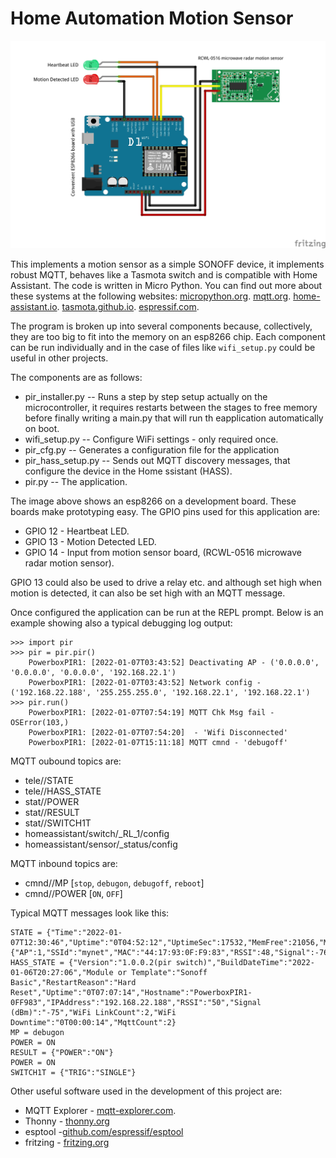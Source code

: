 Home Automation Motion Sensor
=============================
<p align="center">
  <img src="https://raw.githubusercontent.com/AdrianFretwell/mqtt-pir/master/readmeimages/pir_bb.jpg" alt="Fritzing Circuit Image"/>
</p>

This implements a motion sensor as a simple SONOFF device, it implements robust
MQTT, behaves like a Tasmota switch and is compatible with Home Assistant.
The code is written in Micro Python.
You can find out more about these systems at the following websites:
[micropython.org](http://www.micropython.org).
[mqtt.org](https://mqtt.org).
[home-assistant.io](https://www.home-assistant.io).
[tasmota.github.io](https://tasmota.github.io/docs).
[espressif.com](https://www.espressif.com/en/products/socs/esp8266).

The program is broken up into several components because, collectively, they
are too big to fit into the memory on an esp8266 chip.  Each component can be
run individually and in the case of files like `wifi_setup.py` could be useful
in other projects.

The components are as follows:
- pir_installer.py -- Runs a step by step setup actually on the microcontroller,
  it requires restarts between the stages to free memory before finally writing
  a main.py that will run th eapplication automatically on boot.
- wifi_setup.py -- Configure WiFi settings - only required once.
- pir_cfg.py -- Generates a configuration file for the application
- pir_hass_setup.py -- Sends out MQTT discovery messages, that configure the
  device in the Home ssistant (HASS).
- pir.py -- The application.

The image above shows an esp8266 on a development board.  These boards make
prototyping easy.  The GPIO pins used for this application are:
- GPIO 12 - Heartbeat LED.
- GPIO 13 - Motion Detected LED.
- GPIO 14 - Input from motion sensor board, (RCWL-0516 microwave radar motion sensor).

GPIO 13 could also be used to drive a relay etc. and although set high when motion
is detected, it can also be set high with an MQTT message.

Once configured the application can be run at the REPL prompt.  Below is an example
showing also a typical debugging log output:
```
>>> import pir
>>> pir = pir.pir()
    PowerboxPIR1: [2022-01-07T03:43:52] Deactivating AP - ('0.0.0.0', '0.0.0.0', '0.0.0.0', '192.168.22.1')
    PowerboxPIR1: [2022-01-07T03:43:52] Network config - ('192.168.22.188', '255.255.255.0', '192.168.22.1', '192.168.22.1')
>>> pir.run()
    PowerboxPIR1: [2022-01-07T07:54:19] MQTT Chk Msg fail - OSError(103,)
    PowerboxPIR1: [2022-01-07T07:54:20]  - 'Wifi Disconnected'
    PowerboxPIR1: [2022-01-07T15:11:18] MQTT cmnd - 'debugoff'

```

MQTT oubound topics are:
- tele/<device name>/STATE
- tele/<device name>/HASS_STATE
- stat/<device name>/POWER
- stat/<device name>/RESULT
- stat/<device name>/SWITCH1T
- homeassistant/switch/<device name>_RL_1/config
- homeassistant/sensor/<device name>_status/config

MQTT inbound topics are:
- cmnd/<device name>/MP [`stop`, `debugon`, `debugoff`, `reboot`]
- cmnd/<device name>/POWER [`ON`, `OFF`]

Typical MQTT messages look like this:
```
STATE = {"Time":"2022-01-07T12:30:46","Uptime":"0T04:52:12","UptimeSec":17532,"MemFree":21056,"MemAlloc":16928,"Stack":2912,"Sleep":10,"MqttCount":2,"POWER":"OFF","Wifi":{"AP":1,"SSId":"mynet","MAC":"44:17:93:0F:F9:83","RSSI":48,"Signal":-76,"LinkCount":2,"Downtime":"0T00:00:14"}}
HASS_STATE = {"Version":"1.0.0.2(pir switch)","BuildDateTime":"2022-01-06T20:27:06","Module or Template":"Sonoff Basic","RestartReason":"Hard Reset","Uptime":"0T07:07:14","Hostname":"PowerboxPIR1-0FF983","IPAddress":"192.168.22.188","RSSI":"50","Signal (dBm)":"-75","WiFi LinkCount":2,"WiFi Downtime":"0T00:00:14","MqttCount":2}
MP = debugon
POWER = ON
RESULT = {"POWER":"ON"}
POWER = ON
SWITCH1T = {"TRIG":"SINGLE"}

```

Other useful software used in the development of this project are:
- MQTT Explorer - [mqtt-explorer.com](https://mqtt-explorer.com).
- Thonny - [thonny.org](https://thonny.org)
- esptool -[github.com/espressif/esptool](https://github.com/espressif/esptool)
- fritzing - [fritzing.org](https://fritzing.org/)
